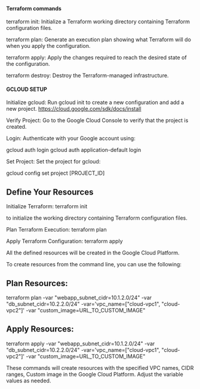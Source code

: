 
#### Terraform commands

terraform init: Initialize a Terraform working directory containing Terraform configuration files.

terraform plan: Generate an execution plan showing what Terraform will do when you apply the configuration.

terraform apply: Apply the changes required to reach the desired state of the configuration.

terraform destroy: Destroy the Terraform-managed infrastructure.

#### GCLOUD SETUP
Initialize gcloud:
Run gcloud init to create a new configuration and add a new project.
https://cloud.google.com/sdk/docs/install

Verify Project:
Go to the Google Cloud Console to verify that the project is created.

Login:
Authenticate with your Google account using:

gcloud auth login
gcloud auth application-default login

Set Project:
Set the project for gcloud:

gcloud config set project [PROJECT_ID]

## Define Your Resources
Initialize Terraform:
    terraform init 

to initialize the working directory containing Terraform configuration files.

Plan Terraform Execution:
    terraform plan

Apply Terraform Configuration:
    terraform apply

All the defined resources will be created in the Google Cloud Platform.


To create resources from the command line, you can use the following:

## Plan Resources:
terraform plan -var "webapp_subnet_cidr=10.1.2.0/24" -var "db_subnet_cidr=10.2.2.0/24" -var='vpc_name=["cloud-vpc1", "cloud-vpc2"]' -var "custom_image=URL_TO_CUSTOM_IMAGE"

## Apply Resources:
terraform apply -var "webapp_subnet_cidr=10.1.2.0/24" -var "db_subnet_cidr=10.2.2.0/24" -var='vpc_name=["cloud-vpc1", "cloud-vpc2"]' -var "custom_image=URL_TO_CUSTOM_IMAGE"

These commands will create resources with the specified VPC names, CIDR ranges, Custom image in the Google Cloud Platform. Adjust the variable values as needed.